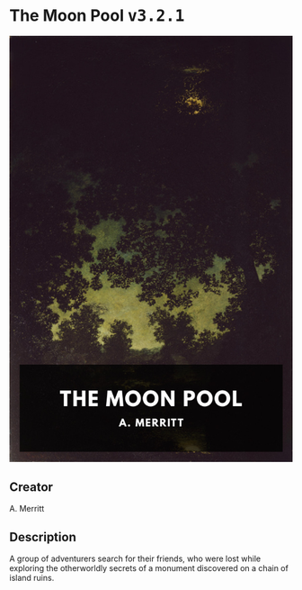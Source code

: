 
# The Moon Pool <kbd>v3.2.1</kbd>

<center>
  <img src="./cover-1024.jpg"/>
</center>

## Creator
A. Merritt

## Description
A group of adventurers search for their friends, who were lost while exploring the otherworldly secrets of a monument discovered on a chain of island ruins.
